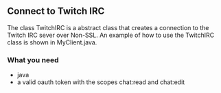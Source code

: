 ## Connect to Twitch IRC

The class TwitchIRC is a abstract class that creates a connection to the Twitch IRC sever over Non-SSL.
An example of how to use the TwitchIRC class is shown in MyClient.java.

### What you need
- java
- a valid oauth token with the scopes chat:read and chat:edit
